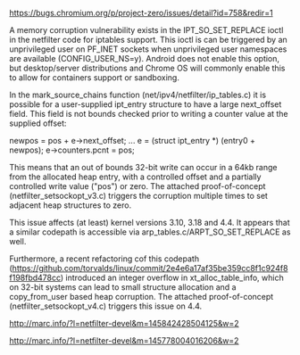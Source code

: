 https://bugs.chromium.org/p/project-zero/issues/detail?id=758&redir=1

A memory corruption vulnerability exists in the IPT_SO_SET_REPLACE ioctl in the netfilter code for iptables support. This ioctl is can be triggered by an unprivileged user on PF_INET sockets when unprivileged user namespaces are available (CONFIG_USER_NS=y). Android does not enable this option, but desktop/server distributions and Chrome OS will commonly enable this to allow for containers support or sandboxing.

In the mark_source_chains function (net/ipv4/netfilter/ip_tables.c) it is possible for a user-supplied ipt_entry structure to have a large next_offset field. This field is not bounds checked prior to writing a counter value at the supplied offset:

newpos = pos + e->next_offset;
...
e = (struct ipt_entry *) (entry0 + newpos);
e->counters.pcnt = pos;

This means that an out of bounds 32-bit write can occur in a 64kb range from the allocated heap entry, with a controlled offset and a partially controlled write value ("pos") or zero. The attached proof-of-concept (netfilter_setsockopt_v3.c) triggers the corruption multiple times to set adjacent heap structures to zero. 

This issue affects (at least) kernel versions 3.10, 3.18 and 4.4. It appears that a similar codepath is accessible via arp_tables.c/ARPT_SO_SET_REPLACE as well.

Furthermore, a recent refactoring cof this codepath (https://github.com/torvalds/linux/commit/2e4e6a17af35be359cc8f1c924f8f198fbd478cc) introduced an integer overflow in xt_alloc_table_info, which on 32-bit systems can lead to small structure allocation and a copy_from_user based heap corruption. The attached proof-of-concept (netfilter_setsockopt_v4.c) triggers this issue on 4.4.

http://marc.info/?l=netfilter-devel&m=145842428504125&w=2

http://marc.info/?l=netfilter-devel&m=145778004016206&w=2

